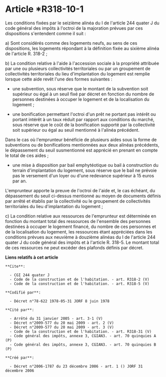 # Article *R318-10-1

Les conditions fixées par le seizième alinéa du I de l'article 244 quater J du code général des impôts à l'octroi de la
majoration prévues par ces dispositions s'entendent comme il suit :

a) Sont considérés comme des logements neufs, au sens de ces dispositions, les logements répondant à la définition fixée au
sixième alinéa de l'article R. 318-2 ;

b) La condition relative à l'aide à l'accession sociale à la propriété attribuée par une ou plusieurs collectivités
territoriales ou par un groupement de collectivités territoriales du lieu d'implantation du logement est remplie lorsque
cette aide revêt l'une des formes suivantes :

- une subvention, sous réserve que le montant de la subvention soit supérieur ou égal à un seuil fixé par décret en fonction
du nombre de personnes destinées à occuper le logement et de la localisation du logement ;

- une bonification permettant l'octroi d'un prêt ne portant pas intérêt ou portant intérêt à un taux réduit par rapport aux
conditions du marché, sous réserve que le coût de la bonification supporté par la collectivité soit supérieur ou égal au
seuil mentionné à l'alinéa précédent.

Dans le cas où l'emprunteur bénéficie de plusieurs aides sous la forme de subventions ou de bonifications mentionnées aux
deux alinéas précédents, le dépassement du seuil susmentionné est apprécié en prenant en compte le total de ces aides ;

- une mise à disposition par bail emphytéotique ou bail à construction du terrain d'implantation du logement, sous réserve
que le bail ne prévoie pas le versement d'un loyer ou d'une redevance supérieur à 15 euros par an.

L'emprunteur apporte la preuve de l'octroi de l'aide et, le cas échéant, du dépassement du seuil ci-dessus mentionné au moyen
de documents définis par arrêté et établis par la collectivité ou le groupement de collectivités territoriales du lieu
d'implantation du logement ;

c) La condition relative aux ressources de l'emprunteur est déterminée en fonction du montant total des ressources de
l'ensemble des personnes destinées à occuper le logement financé, du nombre de ces personnes et de la localisation du
logement, les ressources étant appréciées dans les conditions prévues aux neuvième à douzième alinéas du I de l'article 244
quater J du code général des impôts et à l'article R. 318-5. Le montant total de ces ressources ne peut excéder des plafonds
définis par décret.

**Liens relatifs à cet article**

	**Cite**:

	  - CGI 244 quater J
	  - Code de la construction et de l'habitation. - art. R318-2 (V)
	  - Code de la construction et de l'habitation. - art. R318-5 (V)

	**Codifié par**:

	  - Décret n°78-622 1978-05-31 JORF 8 juin 1978

	**Cité par**:

	  - Arrêté du 31 janvier 2005 - art. 3-1 (V)
	  - Décret n°2009-577 du 20 mai 2009 - art. 2 (V)
	  - Décret n°2009-577 du 20 mai 2009 - art. 3 (V)
	  - Code de la construction et de l'habitation. - art. R318-31 (V)
	  - Code général des impôts, annexe 3, CGIAN3. - art. 70 quinquies A (P)
	  - Code général des impôts, annexe 3, CGIAN3. - art. 70 quinquies B (P)

	**Créé par**:

	  - Décret n°2006-1787 du 23 décembre 2006 - art. 1 () JORF 31 décembre 2006

